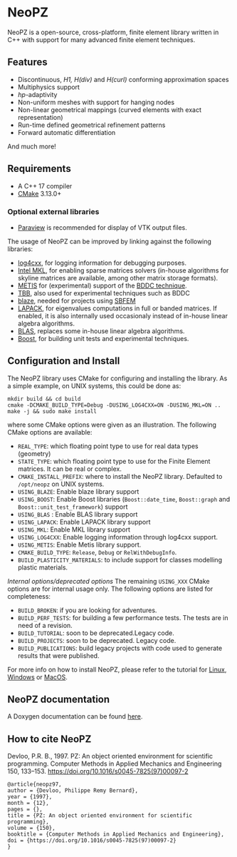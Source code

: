 # NeoPZ

NeoPZ is a open-source, cross-platform, finite element library
written in C++ with support for many advanced finite element techniques.

## Features
- Discontinuous, *H1, H(div)* and *H(curl)* conforming approximation spaces
- Multiphysics support
- *hp*-adaptivity
- Non-uniform meshes with support for hanging nodes
- Non-linear geometrical mappings (curved elements with exact representation)
- Run-time defined geometrical refinement patterns
- Forward automatic differentiation

And much more!

## Requirements
- A C++ 17 compiler
- [CMake](https://cmake.org/download/) 3.13.0+

### Optional external libraries
- [Paraview](https://www.paraview.org/download/) is recommended for display of VTK output files.

The usage of NeoPZ can be improved by linking against the following libraries:

- [log4cxx](https://logging.apache.org/log4cxx/latest_stable/), for logging information for debugging purposes.
- [Intel MKL](https://software.intel.com/en-us/mkl), for enabling sparse matrices solvers (in-house algorithms for skyline matrices are available, among other matrix storage formats).
- [METIS](http://glaros.dtc.umn.edu/gkhome/metis/metis/overview) for (experimental) support of the [BDDC  technique](https://epubs.siam.org/doi/abs/10.1137/S1064827502412887?journalCode=sjoce3).
- [TBB](https://github.com/oneapi-src/oneTBB), also used for experimental techniques such as BDDC
- [blaze](https://bitbucket.org/blaze-lib/blaze), needed for projects using [SBFEM](https://www.cies.unsw.edu.au/scaled-boundary-finite-element-method-2a)
- [LAPACK](http://www.netlib.org/lapack/), for eigenvalues computations in full or banded matrices. If enabled, it is also internally used occasionaly instead of in-house linear algebra algorithms.
- [BLAS](http://www.netlib.org/blas/), replaces some in-house linear algebra algorithms.
- [Boost](https://www.boost.org/), for building unit tests and experimental techniques.

## Configuration and Install
The NeoPZ library uses CMake for configuring and installing the library. As a simple example, on UNIX systems, this could be done as:
```
mkdir build && cd build
cmake -DCMAKE_BUILD_TYPE=Debug -DUSING_LOG4CXX=ON -DUSING_MKL=ON ..
make -j && sudo make install
```
where some CMake options were given as an illustration. The following CMake options are available:

- `REAL_TYPE`: which floating point type to use for real data types (geometry)
- `STATE_TYPE`: which floating point type to use for the Finite Element matrices. It can be real or complex.
- `CMAKE_INSTALL_PREFIX`: where to install the NeoPZ library. Defaulted to `/opt/neopz` on UNIX systems.
- `USING_BLAZE`: Enable blaze library support
- `USING_BOOST`: Enable Boost libraries (`Boost::date_time`, `Boost::graph` and `Boost::unit_test_framework`) support
- `USING_BLAS` : Enable BLAS library support
- `USING_LAPACK`: Enable LAPACK library support
- `USING_MKL`: Enable MKL library support
- `USING_LOG4CXX`: Enable logging information through log4cxx support.
- `USING_METIS`: Enable Metis library support.
- `CMAKE_BUILD_TYPE`: `Release`, `Debug` or `RelWithDebugInfo`.
- `BUILD_PLASTICITY_MATERIALS`: to include support for classes modelling plastic materials.


*Internal options/deprecated options*
The remaining `USING_XXX` CMake options are for internal usage only.
The following options are listed for completeness:

- `BUILD_BROKEN`: if you are looking for adventures.
- `BUILD_PERF_TESTS`: for building a few performance tests. The tests are in need of a revision.
- `BUILD_TUTORIAL`: soon to be deprecated.Legacy code.
- `BUILD_PROJECTS`: soon to be deprecated. Legacy code.
- `BUILD_PUBLICATIONS`: build legacy projects with code used to generate results that were published.


For more info on how to install NeoPZ, please refer to the tutorial for [Linux](http://www.labmec.org.br/wiki/howto/roteiro_pzlinux_eng), [Windows](http://www.labmec.org.br/wiki/howto/pz_windows) or [MacOS](http://www.labmec.org.br/wiki/howto/pz_no_ubuntu_macosx_mavericks).


## NeoPZ documentation

A Doxygen documentation can be found 
[here](http://www.labmec.org.br/pz/arquivos-html/html/index.html).

## How to cite NeoPZ

Devloo, P.R. B., 1997. PZ: An object oriented environment
for scientific programming. Computer Methods in Applied Mechanics
and Engineering 150, 133–153.
https://doi.org/10.1016/s0045-7825(97)00097-2

```
@article{neopz97,
author = {Devloo, Philippe Remy Bernard},
year = {1997},
month = {12},
pages = {},
title = {PZ: An object oriented environment for scientific programming},
volume = {150},
booktitle = {Computer Methods in Applied Mechanics and Engineering},
doi = {https://doi.org/10.1016/s0045-7825(97)00097-2}
}
```

